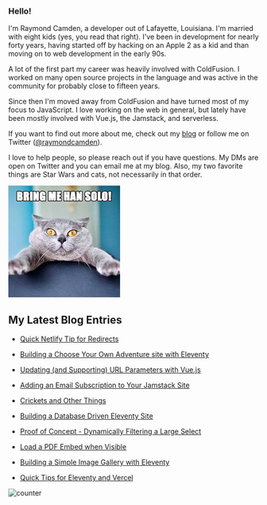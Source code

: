 ### Hello!

I'm Raymond Camden, a developer out of Lafayette, Louisiana. I'm married with eight kids (yes, you read that right). I've been in development for nearly forty years, having started off by hacking on an Apple 2 as a kid and than moving on to web development in the early 90s.

A lot of the first part my career was heavily involved with ColdFusion. I worked on many open source projects in the language and was active in the community for probably close to fifteen years. 

Since then I'm moved away from ColdFusion and have turned most of my focus to JavaScript. I love working on the web in general, but lately have been mostly involved with Vue.js, the Jamstack, and serverless. 

If you want to find out more about me, check out my [blog](https://www.raymondcamden.com) or follow me on Twitter ([@raymondcamden](https://twitter.com/raymondcamden)). 

I love to help people, so please reach out if you have questions. My DMs are open on Twitter and you can email me at my blog. Also, my two favorite things are Star Wars and cats, not necessarily in that order.

![Star Wars cat](https://raw.githubusercontent.com/cfjedimaster/cfjedimaster/master/cat.jpg)

<!-- RSS -->
## My Latest Blog Entries

* [Quick Netlify Tip for Redirects](https://www.raymondcamden.com/2021/05/24/quick-netlify-tip-for-redirects)

* [Building a Choose Your Own Adventure site with Eleventy](https://www.raymondcamden.com/2021/05/16/building-a-choose-your-own-adventure-site-with-eleventy)

* [Updating (and Supporting) URL Parameters with Vue.js](https://www.raymondcamden.com/2021/05/08/updating-and-supporting-url-parameters-with-vuejs)

* [Adding an Email Subscription to Your Jamstack Site](https://www.raymondcamden.com/2021/05/01/adding-an-email-subscription-to-your-jamstack-site)

* [Crickets and Other Things](https://www.raymondcamden.com/2021/04/28/crickets-and-other-things)

* [Building a Database Driven Eleventy Site](https://www.raymondcamden.com/2021/04/15/building-a-database-driven-eleventy-site)

* [Proof of Concept - Dynamically Filtering a Large Select](https://www.raymondcamden.com/2021/04/12/proof-of-concept-dynamically-filtering-a-large-select)

* [Load a PDF Embed when Visible](https://www.raymondcamden.com/2021/04/09/load-a-pdf-embed-when-visible)

* [Building a Simple Image Gallery with Eleventy](https://www.raymondcamden.com/2021/04/07/building-a-simple-image-gallery-with-eleventy)

* [Quick Tips for Eleventy and Vercel](https://www.raymondcamden.com/2021/03/27/quick-tips-for-eleventy-and-vercel)

<!-- ENDRSS -->

![counter](https://enzy20r2pibx5pb.m.pipedream.net)

